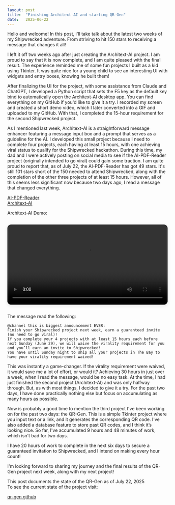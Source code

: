 ```yaml
---
layout: post
title:  "Finishing Architext-AI and starting QR-Gen"
date:   2025-06-22
---
```


<p class="intro"><span class="dropcap">H</span>ello and welcome! In this post, I'll take talk about the latest two weeks of my Shipwrecked adventure. From striving to hit 150 stars to receiving a message that changes it all!</p>

I left it off two weeks ago after just creating the Architext-AI project. I am proud to say that it is now complete, and I am quite pleased with the final result. The experience reminded me of some fun projects I built as a kid using Tkinter. It was quite nice for a young child to see an interesting UI with widgets and entry boxes, knowing he built them!

After finalizing the UI for the project, with some assistance from Claude and ChatGPT, I developed a Python script that sets the F5 key as the default key bind to automatically open the Architext-AI desktop app. You can find everything on my GitHub if you'd like to give it a try. I recorded my screen and created a short demo video, which I later converted into a GIF and uploaded to my GitHub. With that, I completed the 15-hour requirement for the second Shipwrecked project.

As I mentioned last week, Architext-AI is a straightforward message enhancer featuring a message input box and a prompt that serves as a guideline for the AI. I developed this small project because I need to complete four projects, each having at least 15 hours, with one achieving viral status to qualify for the Shipwrecked hackathon. During this time, my dad and I were actively posting on social media to see if the AI-PDF-Reader project (originally intended to go viral) could gain some traction. I am quite proud to report that, as of July 22, the AI-PDF-Reader has got 49 stars. It's still 101 stars short of the 150 needed to attend Shipwrecked, along with the completion of the other three projects of at least 15 hours. However, all of this seems less significant now because two days ago, I read a message that changed everything.

<a href="https://github.com/adrirubio/ai-pdf-reader">AI-PDF-Reader</a><br>
<a href="https://github.com/adrirubio/architext-ai">Architext-AI</a><br>

Architext-AI Demo:
<div style="text-align: center; margin: 2em 0;">
  <video controls width="720" style="max-width: 100%; border-radius: 12px; box-shadow: 0 4px 12px rgba(0,0,0,0.1);">
    <source src="https://github.com/adrirubio/ai-pdf-reader-demo/raw/main/architext-ai-demo.mp4" type="video/webm">
    Your browser does not support the video tag.
  </video>
</div>

The message read the following:

```
@channel this is biggest announcement EVER:
Finish your Shipwrecked project next week, earn a guaranteed invite (no need to go viral)!
If you complete your 4 projects with at least 15 hours each before next Sunday (June 29), we will waive the virality requirement for you and you’ll earn an invite to Shipwrecked!
You have until Sunday night to ship all your projects in The Bay to have your virality requirement waived!
```

This was instantly a game-changer. If the virality requirement were waived, it would save me a lot of effort, or would it? Achieving 30 hours in just over a week, when I read the message, would be no easy task. At the time, I had just finished the second project (Architext-AI) and was only halfway through. But, as with most things, I decided to give it a try. For the past two days, I have done practically nothing else but focus on accumulating as many hours as possible.

Now is probably a good time to mention the third project I've been working on for the past two days: the QR-Gen. This is a simple Tkinter project where you input text or a link, and it generates the corresponding QR code. I've also added a database feature to store past QR codes, and I think it’s looking nice. So far, I've accumulated 9 hours and 48 minutes of work, which isn't bad for two days.

I have 20 hours of work to complete in the next six days to secure a guaranteed invitation to Shipwrecked, and I intend on making every hour count!

I'm looking forward to sharing my journey and the final results of the QR-Gen project next week, along with my next project!

This post documents the state of the QR-Gen as of July 22, 2025<br>
To see the current state of the project visit:

<a href="https://github.com/adrirubio/qr-gen">qr-gen github</a>
